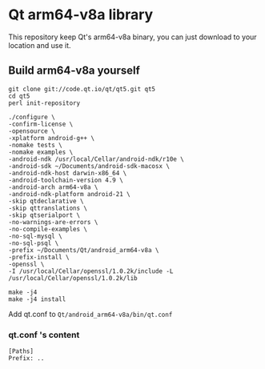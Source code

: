 # Qt arm64-v8a library
This repository keep Qt's arm64-v8a binary, you can just download to your location and use it.



## Build arm64-v8a yourself
```
git clone git://code.qt.io/qt/qt5.git qt5
cd qt5
perl init-repository

./configure \
-confirm-license \
-opensource \
-xplatform android-g++ \
-nomake tests \
-nomake examples \
-android-ndk /usr/local/Cellar/android-ndk/r10e \
-android-sdk ~/Documents/android-sdk-macosx \
-android-ndk-host darwin-x86_64 \
-android-toolchain-version 4.9 \
-android-arch arm64-v8a \
-android-ndk-platform android-21 \
-skip qtdeclarative \
-skip qttranslations \
-skip qtserialport \
-no-warnings-are-errors \
-no-compile-examples \
-no-sql-mysql \
-no-sql-psql \
-prefix ~/Documents/Qt/android_arm64-v8a \
-prefix-install \
-openssl \
-I /usr/local/Cellar/openssl/1.0.2k/include -L /usr/local/Cellar/openssl/1.0.2k/lib

make -j4
make -j4 install

```

Add qt.conf to `Qt/android_arm64-v8a/bin/qt.conf`

### qt.conf 's content
```
[Paths]
Prefix: ..
```
